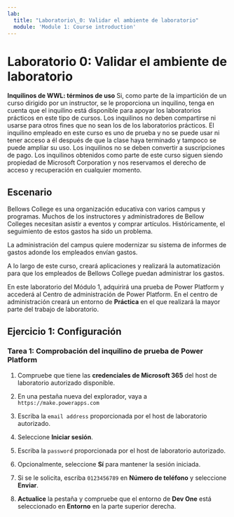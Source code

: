 ```yaml
---
lab:
  title: "Laboratorio\_0: Validar el ambiente de laboratorio"
  module: 'Module 1: Course introduction'
---
```


# Laboratorio 0: Validar el ambiente de laboratorio

**Inquilinos de WWL: términos de uso** Si, como parte de la impartición de un curso dirigido por un instructor, se le proporciona un inquilino, tenga en cuenta que el inquilino está disponible para apoyar los laboratorios prácticos en este tipo de cursos. Los inquilinos no deben compartirse ni usarse para otros fines que no sean los de los laboratorios prácticos. El inquilino empleado en este curso es uno de prueba y no se puede usar ni tener acceso a él después de que la clase haya terminado y tampoco se puede ampliar su uso. Los inquilinos no se deben convertir a suscripciones de pago. Los inquilinos obtenidos como parte de este curso siguen siendo propiedad de Microsoft Corporation y nos reservamos el derecho de acceso y recuperación en cualquier momento. 

## Escenario

Bellows College es una organización educativa con varios campus y programas. Muchos de los instructores y administradores de Bellow Colleges necesitan asistir a eventos y comprar artículos. Históricamente, el seguimiento de estos gastos ha sido un problema.

La administración del campus quiere modernizar su sistema de informes de gastos adonde los empleados envían gastos. 

A lo largo de este curso, creará aplicaciones y realizará la automatización para que los empleados de Bellows College puedan administrar los gastos.

En este laboratorio del Módulo 1, adquirirá una prueba de Power Platform y accederá al Centro de administración de Power Platform. En el centro de administración creará un entorno de **Práctica** en el que realizará la mayor parte del trabajo de laboratorio.


## Ejercicio 1: Configuración

### Tarea 1: Comprobación del inquilino de prueba de Power Platform

1.  Compruebe que tiene las **credenciales de Microsoft 365** del host de laboratorio autorizado disponible. 

2.  En una pestaña nueva del explorador, vaya a `https://make.powerapps.com`

3.  Escriba la `email address` proporcionada por el host de laboratorio autorizado. 

4.  Seleccione **Iniciar sesión**. 

5.  Escriba la `password` proporcionada por el host de laboratorio autorizado. 

6.  Opcionalmente, seleccione **Sí** para mantener la sesión iniciada.

7.  Si se le solicita, escriba `0123456789` en **Número de teléfono** y seleccione **Enviar**.

8.  **Actualice** la pestaña y compruebe que el entorno de **Dev One** está seleccionado en **Entorno** en la parte superior derecha. 

